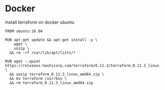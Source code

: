 # Docker

install terraform on docker ubuntu

```docker
FROM ubuntu:16.04

RUN apt-get update && apt-get install -y \
    wget \
    unzip \
  && rm -rf /var/lib/apt/lists/*

RUN wget --quiet https://releases.hashicorp.com/terraform/0.11.3/terraform_0.11.3_linux_amd64.zip \
  && unzip terraform_0.11.3_linux_amd64.zip \
  && mv terraform /usr/bin \
  && rm terraform_0.11.3_linux_amd64.zip
```

